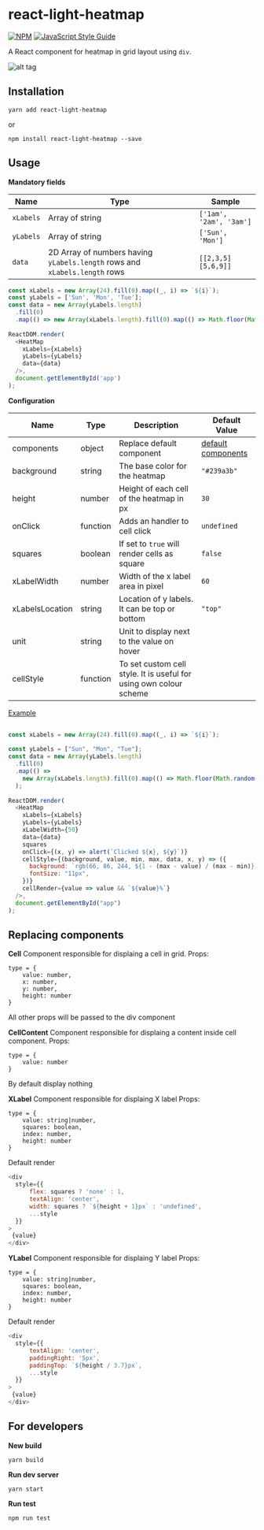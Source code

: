 
# react-light-heatmap
  
[![NPM](https://img.shields.io/npm/v/react-light-heatmap.svg)](https://www.npmjs.com/package/react-light-heatmap) [![JavaScript Style Guide](https://img.shields.io/badge/code_style-standard-brightgreen.svg)](https://standardjs.com)
  
A React component for heatmap in grid layout using `div`.  
  
![alt tag](https://github.com/elv1n/react-light-heatmap/raw/master/example/public/screenshot.png)  
  
## Installation  
  
```  
yarn add react-light-heatmap  
```  
  
or   
  
```  
npm install react-light-heatmap --save  
```  
  
  
## Usage  
  
**Mandatory fields**   

|Name |Type|Sample|
|---|---|---|
|`xLabels`|Array of string|`['1am', '2am', '3am']`|
|`yLabels`|Array of string|`['Sun', 'Mon']`|
|`data`|2D Array of numbers having `yLabels.length` rows and `xLabels.length` rows|`[[2,3,5][5,6,9]]`|
  
```javascript  
const xLabels = new Array(24).fill(0).map((_, i) => `${i}`);  
const yLabels = ['Sun', 'Mon', 'Tue'];  
const data = new Array(yLabels.length)  
  .fill(0)  
  .map(() => new Array(xLabels.length).fill(0).map(() => Math.floor(Math.random() * 100)));  
  
ReactDOM.render(  
  <HeatMap  
    xLabels={xLabels}  
    yLabels={yLabels}  
    data={data}  
  />,  
  document.getElementById('app')  
);  
```  
  
  
**Configuration**  
  
|Name |Type|Description|Default Value|  
|---|---|---|---|  
|components|object|Replace default component|[default components](#replacing-components)
|background|string|The base color for the heatmap|`"#239a3b"`|  
|height|number|Height of each cell of the heatmap in px|`30`|  
|onClick|function|Adds an handler to cell click|`undefined`|  
|squares|boolean|If set to `true` will render cells as square|`false`|  
|xLabelWidth|number|Width of the x label area in pixel|`60`|    
|xLabelsLocation|string|Location of y labels. It can be top or bottom|`"top"`|  
|unit|string|Unit to display next to the value on hover||  
|cellStyle|function|To set custom cell style. It is useful for using own colour scheme||  
  
[Example](https://github.com/elv1n/react-light-heatmap/tree/master/example/src/App.js)
```javascript  
  
const xLabels = new Array(24).fill(0).map((_, i) => `${i}`);  
  
const yLabels = ["Sun", "Mon", "Tue"];  
const data = new Array(yLabels.length)  
  .fill(0)  
  .map(() =>  
    new Array(xLabels.length).fill(0).map(() => Math.floor(Math.random() * 100))  
  );  
  
ReactDOM.render(  
  <HeatMap  
    xLabels={xLabels}  
    yLabels={yLabels}  
    xLabelWidth={50}  
    data={data}  
    squares  
    onClick={(x, y) => alert(`Clicked ${x}, ${y}`)}  
    cellStyle={(background, value, min, max, data, x, y) => ({  
      background: `rgb(66, 86, 244, ${1 - (max - value) / (max - min)})`,  
      fontSize: "11px",  
    })}  
    cellRender={value => value && `${value}%`}  
  />,  
  document.getElementById("app")  
);  
```  

 ## Replacing components
 
 **Cell**
 Component responsible for displaing a cell in grid.
 Props:
 ```flow
 type = {
	 value: number,
	 x: number,
	 y: number,
	 height: number
 }
 ```
All other props will be passed to the div component

 **CellContent**
 Component responsible for displaing a content inside cell component.
 Props:
 ```flow
 type = {
	 value: number
 }
 ```
By default display nothing

 **XLabel**
 Component responsible for displaing X label
 Props:
 ```flow
 type = {
	 value: string|number,
	 squares: boolean,
	 index: number,
	 height: number
 }
 ```

Default render
```javascript
<div  
  style={{  
	  flex: squares ? 'none' : 1,  
	  textAlign: 'center',  
	  width: squares ? `${height + 1}px` : 'undefined',  
	  ...style  
  }}  
>  
 {value}  
</div>
```

 **YLabel**
 Component responsible for displaing Y label
 Props:
 ```flow
 type = {
	 value: string|number,
	 squares: boolean,
	 index: number,
	 height: number
 }
 ```

Default render
```javascript
<div  
  style={{  
	  textAlign: 'center',  
	  paddingRight: '5px',  
	  paddingTop: `${height / 3.7}px`,  
	  ...style  
  }} 
>  
 {value}  
</div>
```
## For developers  
  
**New build**  
```  
yarn build  
```  
  
**Run dev server**  
```  
yarn start
```  
  
**Run test**  
```  
npm run test  
```
